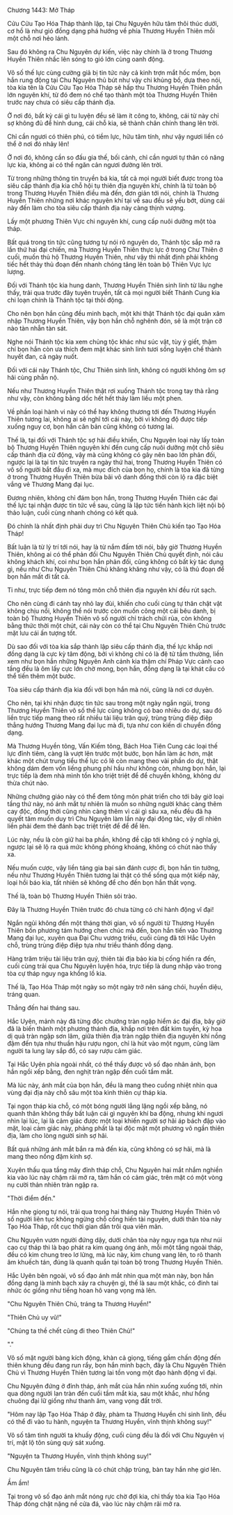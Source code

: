 




Chương 1443: Mở Tháp


Cửu Cửu Tạo Hóa Tháp thành lập, tại Chu Nguyên hữu tâm thôi thúc dưới, cơ hồ là như gió đồng dạng phá hướng về phía Thương Huyền Thiên mỗi một chỗ nơi hẻo lánh.

Sau đó không ra Chu Nguyên dự kiến, việc này chính là ở trong Thương Huyền Thiên nhấc lên sóng to gió lớn cùng oanh động.

Vô số thế lực cùng cường giả bị tin tức này cả kinh trợn mắt hốc mồm, bọn hắn rung động tại Chu Nguyên thủ bút như vậy chi khủng bố, dựa theo nói, tòa kia tên là Cửu Cửu Tạo Hóa Tháp sẽ hấp thu Thương Huyền Thiên phần lớn nguyên khí, từ đó đem nó chế tạo thành một tòa Thương Huyền Thiên trước nay chưa có siêu cấp thánh địa.

Ở nơi đó, bất kỳ cái gì tu luyện đều sẽ làm ít công to, không, cái từ này chỉ sợ không đủ để hình dung, cái chỗ kia, sẽ thành chân chính thang lên trời.

Chỉ cần ngươi có thiên phú, có tiềm lực, hữu tâm tính, như vậy ngươi liền có thể ở nơi đó nhảy lên!

Ở nơi đó, không cần so đấu gia thế, bối cảnh, chỉ cần ngươi tự thân có năng lực kia, không ai có thể ngăn cản ngươi đường lên trời.

Từ trong những thông tin truyền bá kia, tất cả mọi người biết được trong tòa siêu cấp thánh địa kia chỗ hội tụ thiên địa nguyên khí, chính là từ toàn bộ trong Thương Huyền Thiên điều mà đến, đơn giản tới nói, chính là Thương Huyền Thiên những nơi khác nguyên khí tại về sau đều sẽ yếu bớt, dùng cái này đến làm cho tòa siêu cấp thánh địa này càng thịnh vượng.

Lấy một phương Thiên Vực chi nguyên khí, cung cấp nuôi dưỡng một tòa tháp.

Bất quá trong tin tức cũng tương tự nói rõ nguyên do, Thánh tộc sắp mở ra lần thứ hai đại chiến, mà Thương Huyền Thiên thực lực ở trong Chư Thiên ở cuối, muốn thủ hộ Thương Huyền Thiên, như vậy thì nhất định phải không tiếc hết thảy thủ đoạn đến nhanh chóng tăng lên toàn bộ Thiên Vực lực lượng.

Đối với Thánh tộc kia hung danh, Thương Huyền Thiên sinh linh từ lâu nghe thấy, trải qua trước đây tuyên truyền, tất cả mọi người biết Thánh Cung kia chi loạn chính là Thánh tộc tại thôi động.

Cho nên bọn hắn cũng đều minh bạch, một khi thật Thánh tộc đại quân xâm nhập Thương Huyền Thiên, vậy bọn hắn chỗ nghênh đón, sẽ là một trận cỡ nào tàn nhẫn tàn sát.

Nghe nói Thánh tộc kia xem chủng tộc khác như súc vật, tùy ý giết, thậm chí bọn hắn còn ưa thích đem mặt khác sinh linh tươi sống luyện chế thành huyết đan, cả ngày nuốt.

Đối với cái này Thánh tộc, Chư Thiên sinh linh, không có người không ôm sợ hãi cùng phẫn nộ.

Nếu như Thương Huyền Thiên thật rơi xuống Thánh tộc trong tay thà rằng như vậy, còn không bằng dốc hết hết thảy làm liều một phen.

Về phần loại hành vi này có thể hay không thương tới đến Thương Huyền Thiên tương lai, không ai sẽ nghĩ tới cái này, bởi vì không độ được tiếp xuống nguy cơ, bọn hắn căn bản cũng không có tương lai.

Thế là, tại đối với Thánh tộc sợ hãi điều khiển, Chu Nguyên loại này lấy toàn bộ Thương Huyền Thiên nguyên khí đến cung cấp nuôi dưỡng một chỗ siêu cấp thánh địa cử động, vậy mà cũng không có gây nên bao lớn phản đối, ngược lại là tại tin tức truyền ra ngày thứ hai, trong Thương Huyền Thiên có vô số người bắt đầu đi xa, mà mục đích của bọn họ, chính là tòa kia đã từng ở trong Thương Huyền Thiên bừa bãi vô danh đồng thời còn lộ ra đặc biệt vắng vẻ Thương Mang đại lục.

Đương nhiên, không chỉ đám bọn hắn, trong Thương Huyền Thiên các đại thế lực tại nhận được tin tức về sau, cũng là lập tức tiến hành kịch liệt nội bộ thảo luận, cuối cùng nhanh chóng có kết quả.

Đó chính là nhất định phải duy trì Chu Nguyên Thiên Chủ kiến tạo Tạo Hóa Tháp!

Bất luận là từ lý trí tới nói, hay là từ nắm đấm tới nói, bây giờ Thương Huyền Thiên, không ai có thể phản đối Chu Nguyên Thiên Chủ quyết định, nói câu không khách khí, coi như bọn hắn phản đối, cũng không có bất kỳ tác dụng gì, nếu như Chu Nguyên Thiên Chủ khăng khăng như vậy, có là thủ đoạn để bọn hắn mất đi tất cả.

Tỉ như, trực tiếp đem nó tông môn chỗ thiên địa nguyên khí đều rút sạch.

Cho nên cùng đi cánh tay nhỏ lay đùi, khiến cho cuối cùng tự thân chật vật không chịu nổi, không thể nói trước còn muốn cõng một cái bêu danh, bị toàn bộ Thương Huyền Thiên vô số người chỉ trách chửi rủa, còn không bằng thức thời một chút, cái này còn có thể tại Chu Nguyên Thiên Chủ trước mặt lưu cái ấn tượng tốt.

Dù sao đối với tòa kia sắp thành lập siêu cấp thánh địa, thế lực khắp nơi đồng dạng là cực kỳ tâm động, bởi vì không chỉ có là đệ tử tầm thường, liền xem như bọn hắn những Nguyên Anh cảnh kia thậm chí Pháp Vực cảnh cao tầng đều là ôm lấy cực lớn chờ mong, bọn hắn, đồng dạng là tại khát cầu có thể tiến thêm một bước.

Tòa siêu cấp thánh địa kia đối với bọn hắn mà nói, cũng là nơi cơ duyên.

Cho nên, tại khi nhận được tin tức sau trong một ngày ngắn ngủi, trong Thương Huyền Thiên vô số thế lực cũng không có bao nhiêu do dự, sau đó liền trực tiếp mang theo rất nhiều tài liệu trân quý, trùng trùng điệp điệp thẳng hướng Thương Mang đại lục mà đi, tựa như con kiến di chuyển đồng dạng.

Mà Thương Huyền tông, Vấn Kiếm tông, Bách Hoa Tiên Cung các loại thế lực đỉnh tiêm, càng là vượt lên trước một bước, bọn hắn làm ác hơn, mặt khác một chút trung tiểu thế lực có lẽ còn mang theo vài phần do dự, thật không dám đem vốn liếng phung phí hầu như không còn, nhưng bọn hắn, lại trực tiếp là đem nhà mình tồn kho triệt triệt để để chuyển không, không dư thừa chút nào.

Những chưởng giáo này có thể đem tông môn phát triển cho tới bây giờ loại tầng thứ này, nó ánh mắt tự nhiên là muốn so những người khác càng thêm cay độc, đồng thời cũng nhìn càng thêm vì cái gì sâu xa, nếu đều đã hạ quyết tâm muốn duy trì Chu Nguyên làm lần này đại động tác, vậy dĩ nhiên liền phải đem thẻ đánh bạc triệt triệt để để để lên.

Lúc này, nếu là còn giữ hai ba phần, không đề cập tới không có ý nghĩa gì, ngược lại sẽ lộ ra quá mức không phóng khoáng, không có chút nào thấy xa.

Nếu muốn cược, vậy liền táng gia bại sản đánh cược đi, bọn hắn tin tưởng, nếu như Thương Huyền Thiên tương lai thật có thể sống qua một kiếp này, loại hồi báo kia, tất nhiên sẽ không để cho đến bọn hắn thất vọng.

Thế là, toàn bộ Thương Huyền Thiên sôi trào.

Đây là Thương Huyền Thiên trước đó chưa từng có chi hành động vĩ đại!

Ngắn ngủi không đến một tháng thời gian, vô số người từ Thương Huyền Thiên bốn phương tám hướng chen chúc mà đến, bọn hắn tiến vào Thương Mang đại lục, xuyên qua Đại Chu vương triều, cuối cùng đã tới Hắc Uyên chỗ, trùng trùng điệp điệp tựa như triều thánh đồng dạng.

Hàng trăm triệu tài liệu trân quý, thiên tài địa bảo kia bị cống hiến ra đến, cuối cùng trải qua Chu Nguyên luyện hóa, trực tiếp là dung nhập vào trong tòa cự tháp nguy nga khổng lồ kia.

Thế là, Tạo Hóa Tháp một ngày so một ngày trở nên sáng chói, huyền diệu, tráng quan.

Thẳng đến hai tháng sau.

Hắc Uyên, mảnh này đã từng độc chướng tràn ngập hiểm ác đại địa, bây giờ đã là biến thành một phương thánh địa, khắp nơi trên đất kim tuyền, kỳ hoa dị quả tràn ngập sơn lâm, giữa thiên địa tràn ngập thiên địa nguyên khí nồng đậm đến tựa như thuần hậu rượu ngon, chỉ là hút vào một ngụm, cũng làm người ta lung lay sắp đổ, có say rượu cảm giác.

Tại Hắc Uyên phía ngoài nhất, có thể thấy được vô số đạo nhân ảnh, bọn hắn ngồi xếp bằng, đen nghịt tràn ngập đến cuối tầm mắt.

Mà lúc này, ánh mắt của bọn hắn, đều là mang theo cuồng nhiệt nhìn qua vùng đại địa này chỗ sâu một tòa kình thiên cự tháp kia.

Tại ngọn tháp kia chỗ, có một bóng người lẳng lặng ngồi xếp bằng, nó quanh thân không thấy bất luận cái gì nguyên khí ba động, nhưng khi ngươi nhìn lại lúc, lại là cảm giác được một loại khiến người sợ hãi áp bách đập vào mặt, loại cảm giác này, phảng phất là tại độc mặt một phương vô ngần thiên địa, làm cho lòng người sinh sợ hãi.

Bất quá những ánh mắt bắn ra mà đến kia, cũng không có sợ hãi, mà là mang theo nồng đậm kính sợ.

Xuyên thấu qua tầng mây đỉnh tháp chỗ, Chu Nguyên hai mắt nhắm nghiền kia vào lúc này chậm rãi mở ra, tâm hắn có cảm giác, trên mặt có một vòng nụ cười thản nhiên tràn ngập ra.

"Thời điểm đến."

Hắn nhẹ giọng tự nói, trải qua trong hai tháng này Thương Huyền Thiên vô số người liên tục không ngừng chỗ cống hiến tài nguyên, dưới thân tòa này Tạo Hóa Tháp, rốt cục thời gian dần trôi qua viên mãn.

Chu Nguyên vươn người đứng dậy, dưới chân tòa này nguy nga tựa như núi cao cự tháp thì là bạo phát ra kim quang óng ánh, mỗi một tầng ngoài tháp, đều có kim chung treo lơ lửng, mà lúc này, kim chung vang lên, to rõ thanh âm khuếch tán, đúng là quanh quẩn tại toàn bộ trong Thương Huyền Thiên.

Hắc Uyên bên ngoài, vô số đạo ánh mắt nhìn qua một màn này, bọn hắn đồng dạng là minh bạch xảy ra chuyện gì, thế là sau một khắc, có đinh tai nhức óc giống như tiếng hoan hô vang vọng mà lên.

"Chu Nguyên Thiên Chủ, tráng ta Thương Huyền!"

"Thiên Chủ uy vũ!"

"Chúng ta thề chết cũng đi theo Thiên Chủ!"

"."

Vô số mặt người bàng kích động, khàn cả giọng, tiếng gầm chấn động đến thiên khung đều đang run rẩy, bọn hắn minh bạch, đây là Chu Nguyên Thiên Chủ vì Thương Huyền Thiên tương lai tồn vong một đạo hành động vĩ đại.

Chu Nguyên đứng ở đỉnh tháp, ánh mắt của hắn nhìn xuống xuống tới, nhìn qua dòng người lan tràn đến cuối tầm mắt kia, sau một khắc, như hồng chuông đại lữ giống như thanh âm, vang vọng đất trời.

"Hôm nay lập Tạo Hóa Tháp ở đây, phàm ta Thương Huyền chi sinh linh, đều có thể đi vào tu hành, nguyện ta Thương Huyền, vĩnh thịnh không suy!"

Vô số tâm tình người ta khuấy động, cuối cùng đều là đối với Chu Nguyên vị trí, mặt lộ tôn sùng quỳ sát xuống.

"Nguyện ta Thương Huyền, vĩnh thịnh không suy!"

Chu Nguyên tâm triều cũng là có chút chập trùng, bàn tay hắn nhẹ giơ lên.

Ầm ầm!

Tại trong vô số đạo ánh mắt nóng rực chờ đợi kia, chỉ thấy tòa kia Tạo Hóa Tháp đóng chặt nặng nề cửa đá, vào lúc này chậm rãi mở ra.




